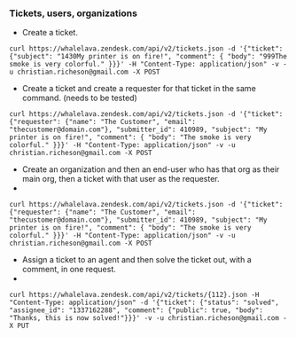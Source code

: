 ### Tickets, users, organizations
- Create a ticket.


```curl https://whalelava.zendesk.com/api/v2/tickets.json -d '{"ticket": {"subject": "1430My printer is on fire!", "comment": { "body": "999The smoke is very colorful." }}}' -H "Content-Type: application/json" -v -u christian.richeson@gmail.com -X POST```


- Create a ticket and create a requester for that ticket in the same command. (needs to be tested)


```curl https://whalelava.zendesk.com/api/v2/tickets.json -d '{"ticket": {"requester": {"name": "The Customer", "email": "thecustomer@domain.com"}, "submitter_id": 410989, "subject": "My printer is on fire!", "comment": { "body": "The smoke is very colorful." }}}' -H "Content-Type: application/json" -v -u christian.richeson@gmail.com -X POST```


- Create an organization and then an end-user who has that org as their main org, then a ticket with that user as the requester.
- 

```curl https://whalelava.zendesk.com/api/v2/tickets.json -d '{"ticket": {"requester": {"name": "The Customer", "email": "thecustomer@domain.com"}, "submitter_id": 410989, "subject": "My printer is on fire!", "comment": { "body": "The smoke is very colorful." }}}' -H "Content-Type: application/json" -v -u christian.richeson@gmail.com -X POST```

- Assign a ticket to an agent and then solve the ticket out, with a comment, in one request.
- 

```curl https://whalelava.zendesk.com/api/v2/tickets/{112}.json -H "Content-Type: application/json" -d '{"ticket": {"status": "solved", "assignee_id": "1337162288", "comment": {"public": true, "body": "Thanks, this is now solved!"}}}' -v -u christian.richeson@gmail.com -X PUT```
